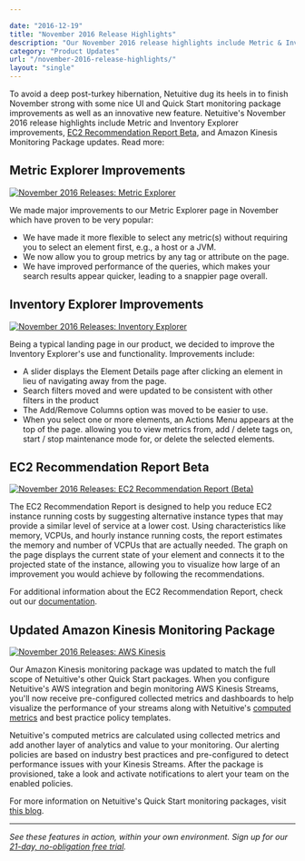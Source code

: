 ```yaml
---

date: "2016-12-19"
title: "November 2016 Release Highlights"
description: "Our November 2016 release highlights include Metric & Inventory Explorer improvements, EC2 Recommendation Report, & Amazon Kinesis Monitoring updates."
category: "Product Updates"
url: "/november-2016-release-highlights/"
layout: "single"
---
```



To avoid a deep post-turkey hibernation, Netuitive dug its heels in to finish November strong with some nice UI and Quick Start monitoring package improvements as well as an innovative new feature. Netuitive's November 2016 release highlights include Metric and Inventory Explorer improvements, [EC2 Recommendation Report Beta](/ec2-cost-analysis-recommendations), and Amazon Kinesis Monitoring Package updates. Read more:

Metric Explorer Improvements
----------------------------

[![November 2016 Releases: Metric Explorer](https://s3-us-west-2.amazonaws.com/com-netuitive-app-usw2-public/wp-content/uploads/2017/07/metric_ex.png)](https://s3-us-west-2.amazonaws.com/com-netuitive-app-usw2-public/wp-content/uploads/2017/07/metric_ex.png)

We made major improvements to our Metric Explorer page in November which have proven to be very popular:

-   We have made it more flexible to select any metric(s) without requiring you to select an element first, e.g., a host or a JVM.
-   We now allow you to group metrics by any tag or attribute on the page.
-   We have improved performance of the queries, which makes your search results appear quicker, leading to a snappier page overall.

Inventory Explorer Improvements
-------------------------------

[![November 2016 Releases: Inventory Explorer](https://s3-us-west-2.amazonaws.com/com-netuitive-app-usw2-public/wp-content/uploads/2017/07/inv_ex.png)](https://s3-us-west-2.amazonaws.com/com-netuitive-app-usw2-public/wp-content/uploads/2017/07/inv_ex.png)

Being a typical landing page in our product, we decided to improve the Inventory Explorer's use and functionality. Improvements include:

-   A slider displays the Element Details page after clicking an element in lieu of navigating away from the page.
-   Search filters moved and were updated to be consistent with other filters in the product
-   The Add/Remove Columns option was moved to be easier to use.
-   When you select one or more elements, an Actions Menu appears at the top of the page. allowing you to view metrics from, add / delete tags on, start / stop maintenance mode for, or delete the selected elements.

EC2 Recommendation Report Beta
------------------------------

[![November 2016 Releases: EC2 Recommendation Report (Beta)](https://s3-us-west-2.amazonaws.com/com-netuitive-app-usw2-public/wp-content/uploads/2017/07/ec2_reco_report.png)](https://s3-us-west-2.amazonaws.com/com-netuitive-app-usw2-public/wp-content/uploads/2017/07/ec2_reco_report.png)

The EC2 Recommendation Report is designed to help you reduce EC2 instance running costs by suggesting alternative instance types that may provide a similar level of service at a lower cost. Using characteristics like memory, VCPUs, and hourly instance running costs, the report estimates the memory and number of VCPUs that are actually needed. The graph on the page displays the current state of your element and connects it to the projected state of the instance, allowing you to visualize how large of an improvement you would achieve by following the recommendations.

For additional information about the EC2 Recommendation Report, check out our [documentation](https://help.netuitive.com/Content/Reports/ec2_recommendation_report.htm).

Updated Amazon Kinesis Monitoring Package
-----------------------------------------

[![November 2016 Releases: AWS Kinesis](https://s3-us-west-2.amazonaws.com/com-netuitive-app-usw2-public/wp-content/uploads/2017/07/kinesis1.png)](https://s3-us-west-2.amazonaws.com/com-netuitive-app-usw2-public/wp-content/uploads/2017/07/kinesis1.png)

Our Amazon Kinesis monitoring package was updated to match the full scope of Netuitive's other Quick Start packages. When you configure Netuitive's AWS integration and begin monitoring AWS Kinesis Streams, you'll now receive pre-configured collected metrics and dashboards to help visualize the performance of your streams along with Netuitive's [computed metrics](/computed-monitoring-metrics) and best practice policy templates.

Netuitive's computed metrics are calculated using collected metrics and add another layer of analytics and value to your monitoring. Our alerting policies are based on industry best practices and pre-configured to detect performance issues with your Kinesis Streams. After the package is provisioned, take a look and activate notifications to alert your team on the enabled policies.

For more information on Netuitive's Quick Start monitoring packages, visit [this blog](/aws-monitoring-best-practices-using-pre-configured-dashboards).

* * * * *

*See these features in action, within your own environment. Sign up for our [21-day, no-obligation free trial](/signup).*
